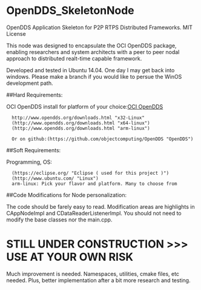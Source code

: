 # OpenDDS_SkeletonNode
OpenDDS Application Skeleton for P2P RTPS Distributed Frameworks. MIT License

This node was designed to encapsulate the OCI OpenDDS package, enabling researchers and system architects with a peer to peer nodal 
approach to distributed realt-time capable framework.

Developed and tested in Ubuntu 14.04. One day I may get back into windows. Please make a branch if you would like to persue the WinOS
development path.

##Hard Requirements:

   OCI OpenDDS install for platform of your choice:[OCI OpenDDS](http://www.ociweb.com/products/opendds/)
		
      http://www.opendds.org/downloads.html "x32-Linux"
      (http://www.opendds.org/downloads.html "x64-linux")
      (http://www.opendds.org/downloads.html "arm-linux")
      
      Or on github:(https://github.com/objectcomputing/OpenDDS "OpenDDS")
	
##Soft Requirements:

   Programming, OS:
      
      (https://eclipse.org/ "Eclipse ( used for this project )")
      (http://www.ubuntu.com/ "Linux")
      arm-linux: Pick your flavor and platform. Many to choose from

##Code Modifications for Node personalization:

  The code should be farely easy to read. Modification areas are highlights in CAppNodeImpl and CDataReaderListenerImpl. You should not
  need to modify the base classes nor the main.cpp. 

# STILL UNDER CONSTRUCTION >>> USE AT YOUR OWN RISK

Much improvement is needed. Namespaces, utilities, cmake files, etc needed. Plus, better implementation
after a bit more research and testing.